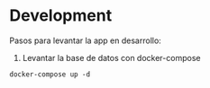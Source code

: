 # Development
Pasos para levantar la app en desarrollo:

1. Levantar la base de datos con docker-compose
```
docker-compose up -d
```

